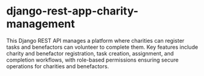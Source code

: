 # django-rest-app-charity-management

This Django REST API manages a platform where charities can register tasks and benefactors can volunteer to complete them. Key features include charity and benefactor registration, task creation, assignment, and completion workflows, with role-based permissions ensuring secure operations for charities and benefactors.
